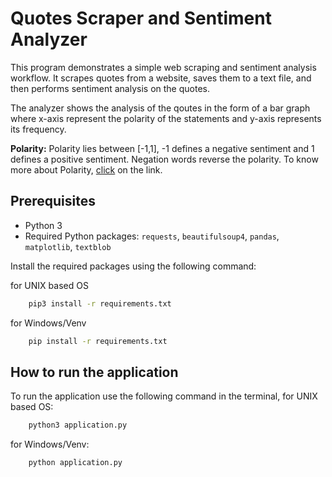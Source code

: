 # Quotes Scraper and Sentiment Analyzer

This program demonstrates a simple web scraping and sentiment analysis workflow. It scrapes quotes from a website, saves them to a text file, and then performs sentiment analysis on the quotes.

The analyzer shows the analysis of the qoutes in the form of a bar graph where x-axis represent the polarity of the statements and y-axis represents its frequency.

**Polarity:** Polarity lies between [-1,1], -1 defines a negative sentiment and 1 defines a positive sentiment. Negation words reverse the polarity. To know more about Polarity, [click](https://anvilproject.org/guides/content/creating-links) on the link.

## Prerequisites

- Python 3
- Required Python packages: `requests`, `beautifulsoup4`, `pandas`, `matplotlib`, `textblob`

Install the required packages using the following command:

for UNIX based OS
```bash
    pip3 install -r requirements.txt
```

for Windows/Venv
```bash
    pip install -r requirements.txt
```

## How to run the application
To run the application use the following command in the terminal,
for UNIX based OS:
```bash 
    python3 application.py
```

for Windows/Venv:
```bash
    python application.py
```